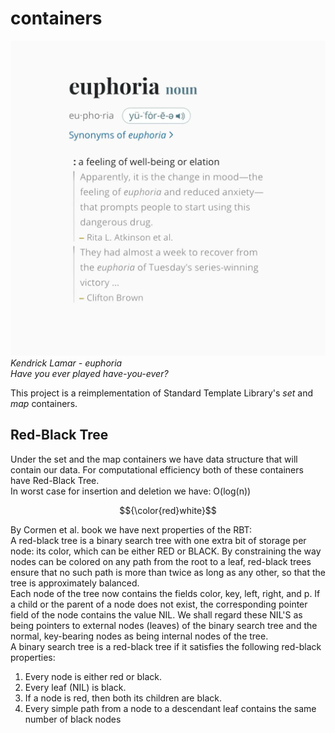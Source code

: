 # containers

![Kendrick Lamar - euphoria.](./screens/euphoria.webp)
*Kendrick Lamar - euphoria*<br>
*Have you ever played have-you-ever?*

This project is a reimplementation of Standard Template Library's *set* and *map* containers.<br>

## Red-Black Tree 
Under the set and the map containers we have data structure that will contain our data.
For computational efficiency both of these containers have Red-Black Tree.<br>
In worst case for insertion and deletion we have: O(log(n))

$${\color{red}white}$$

By Cormen et al. book we have next properties of the RBT:<br>
A red-black tree is a binary search tree with one extra bit of storage per node: its color, which can be either RED or BLACK. By constraining the way nodes can be colored on any path from the root to a leaf, red-black trees ensure that no such path is more than twice as long as any other, so that the tree is approximately balanced.<br>
Each node of the tree now contains the fields color, key, left, right, and p. If a child or the parent of a node does not exist, the corresponding pointer field of the node contains the value NIL. We shall regard these NIL'S as being pointers to external nodes (leaves) of the binary search tree and the normal, key-bearing nodes as being internal nodes of the tree.<br>
A binary search tree is a red-black tree if it satisfies the following red-black properties:
1. Every node is either red or black.
2. Every leaf (NIL) is black.
3. If a node is red, then both its children are black.
4. Every simple path from a node to a descendant leaf contains the same number of black nodes